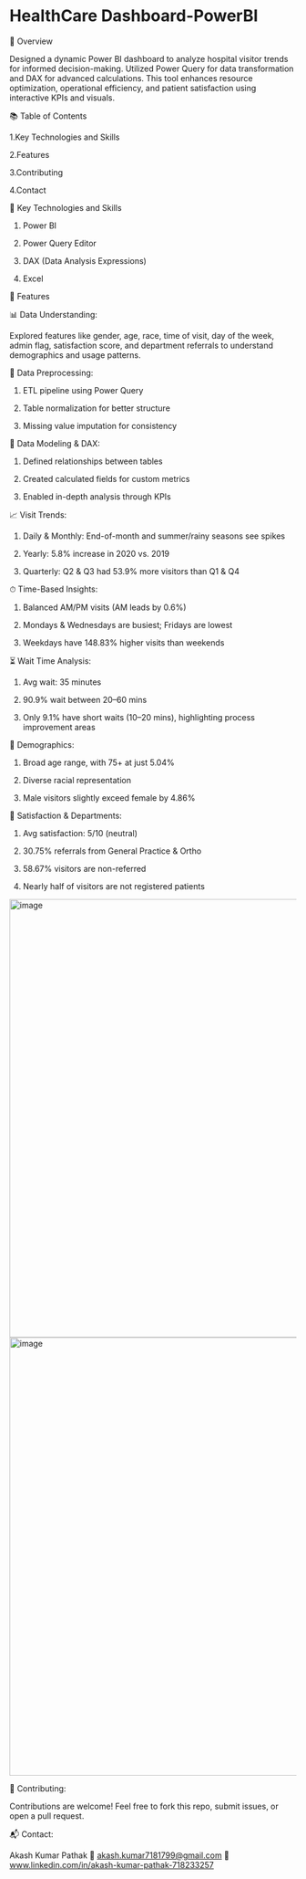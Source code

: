 # HealthCare Dashboard-PowerBI
📌 Overview

Designed a dynamic Power BI dashboard to analyze hospital visitor trends for informed decision-making. Utilized Power Query for data transformation and DAX for advanced calculations. This tool enhances resource optimization, operational efficiency, and patient satisfaction using interactive KPIs and visuals.

📚 Table of Contents

 1.Key Technologies and Skills

 2.Features

 3.Contributing

 4.Contact

🚀 Key Technologies and Skills

 1. Power BI

 2. Power Query Editor

 3. DAX (Data Analysis Expressions)

 4. Excel

🌟 Features

📊 Data Understanding:

Explored features like gender, age, race, time of visit, day of the week, admin flag, satisfaction score, and department referrals to understand demographics and usage patterns.

🧹 Data Preprocessing:

 1. ETL pipeline using Power Query

 2. Table normalization for better structure

 3. Missing value imputation for consistency

🧠 Data Modeling & DAX:

 1. Defined relationships between tables

 2. Created calculated fields for custom metrics

 3. Enabled in-depth analysis through KPIs

📈 Visit Trends:

 1. Daily & Monthly: End-of-month and summer/rainy seasons see spikes

2. Yearly: 5.8% increase in 2020 vs. 2019

3. Quarterly: Q2 & Q3 had 53.9% more visitors than Q1 & Q4

⏱ Time-Based Insights:

 1. Balanced AM/PM visits (AM leads by 0.6%)

 2. Mondays & Wednesdays are busiest; Fridays are lowest

3. Weekdays have 148.83% higher visits than weekends

⏳ Wait Time Analysis:

 1. Avg wait: 35 minutes

 2. 90.9% wait between 20–60 mins

 3. Only 9.1% have short waits (10–20 mins), highlighting process improvement areas

👥 Demographics:

 1. Broad age range, with 75+ at just 5.04%

 2. Diverse racial representation

 3. Male visitors slightly exceed female by 4.86%

🏥 Satisfaction & Departments:

 1. Avg satisfaction: 5/10 (neutral)

 2. 30.75% referrals from General Practice & Ortho

 3. 58.67% visitors are non-referred

 4. Nearly half of visitors are not registered patients

<img width="905" height="768" alt="image" src="https://github.com/user-attachments/assets/b052299c-6d67-4fb3-aa3b-f5b9304db383" />
<img width="905" height="768" alt="image" src="https://github.com/user-attachments/assets/591cfe0a-f0fd-49d3-977c-86d20726e24d" />

🤝 Contributing:

Contributions are welcome! Feel free to fork this repo, submit issues, or open a pull request.

📬 Contact:

Akash Kumar Pathak
📧 akash.kumar7181799@gmail.com
🔗 www.linkedin.com/in/akash-kumar-pathak-718233257


